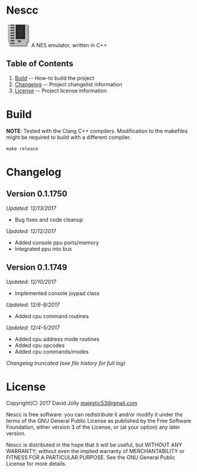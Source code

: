 Nescc
=====

![Nescc](https://github.com/majestic53/nescc/blob/master/asset/icon.bmp "Nescc") A NES emulator, written in C++

Table of Contents
-----------------

1. [Build](https://github.com/majestic53/nescc#build) -- How-to build the project
2. [Changelog](https://github.com/majestic53/nescc#changelog) -- Project changelist information
3. [License](https://github.com/majestic53/nescc#license) -- Project license information

Build
=====

__NOTE__: Tested with the Clang C++ compilers. Modification to the makefiles might be required to build with a different compiler.

```
make release
```

Changelog
=========

Version 0.1.1750
----------------
*Updated: 12/13/2017*

* Bug fixes and code cleanup

*Updated: 12/12/2017*

* Added console ppu ports/memory
* Integrated ppu into bus

Version 0.1.1749
----------------
*Updated: 12/10/2017*

* Implemented console joypad class

*Updated: 12/6-8/2017*

* Added cpu command routines

*Updated: 12/4-5/2017*

* Added cpu address mode routines
* Added cpu opcodes
* Added cpu commands/modes

*Changelog truncated (see file history for full log)*

License
=======

Copyright(C) 2017 David Jolly <majestic53@gmail.com>

Nescc is free software: you can redistribute it and/or modify
it under the terms of the GNU General Public License as published by
the Free Software Foundation, either version 3 of the License, or
(at your option) any later version.

Nescc is distributed in the hope that it will be useful,
but WITHOUT ANY WARRANTY; without even the implied warranty of
MERCHANTABILITY or FITNESS FOR A PARTICULAR PURPOSE.  See the
GNU General Public License for more details.
